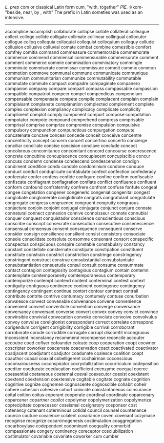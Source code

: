 *L. prep* com or classical Latin form cum, "with, together" 
*PIE.* ❊kom- "beside, near, by , with"
The prefix in Latin someties was used as an intensive.

---
accomplice
accomplish
collaborate
collapse
collate
collateral
colleague
collect
college
collide
colligate
collimate
collinear
collingual
collocutor
collogue
colloq
colloquia
colloquial
colloquist
colloquium
colloquy
collude
collusion
collusive
colluvial
comate
combat
combine
comestible
comfort
comfrey
comitia
command
commeasure
commemorable
commemorate
commence
commend
commensal
commensurable
commensurate
comment
comment
commerce
commie
commination
comminatory
commingle
comminute
commiserate
commissar
commissure
commit
commix
common
commotion
commove
communal
commune
communicate
communique
communism
communitarian
communize
commutability
commutable
commutate
commute
compact
compadre
compaginate
companero
companion
company
compare
compart
compass
compassable
compassion
compatible
compatriot
compeer
compel
compendious
compendium
compensable
compensate
compete
compile
complacent
complain
complain
complaisant
complanate
complanation
complected
complement
complete
complex
complexion
compliancy
complicacy
complicate
complicity
compliment
complot
comply
component
comport
compose
compotation
compotator
compote
compound
comprehend
compress
comprisable
comprisal
comprise
comprize
compromise
compulsion
compulsive
compulsory
compunction
compunctious
compurgation
compute
concatenate
concave
conceal
concede
conceit
conceive
concentre
concentricity
concept
concern
concert
concertino
concerto
concierge
conciliar
conciliate
concise
concision
conclave
conclude
concoct
concolorous
concomitance
concomitant
concord
concourse
concrescence
concrete
concubine
concupiscence
concupiscent
concupiscible
concur
concuss
condemn
condense
condescend
condescension
condign
condiment
condition
condo
condole
condominium
condone
conduce
conduct
conduit
conduplicate
confabulate
confect
confection
confederacy
confeerate
confer
confess
confide
configure
confine
confirm
confiscable
confiscate
conflagrant
conflagration
conflate
conflict
confluence
confluent
conform
confound
confraternity
confrere
confront
confuse
fonfute
congeal
congee
congelation
congener
congeneric
congenial
congenital
congest
conglobate
conglomerate
conglutinate
congrats
congratulant
congratulate
congregate
congress
congruence
congruent
congruity
congruous
conjecture
conjoin
conjoint
conjugal
conjugate
conjunct
conjure
connate
connatural
connect
connexion
connive
connoisseur
connote
connubial
conquer
conquest
conquistador
conscience
conscientious
conscious
conscribe
conscript
consecrate
consecution
consecutive
consenescence
consensual
consensus
consent
consequence
consequent
conserve
consider
consign
consilience
consilient
consist
consistory
consociate
console
consolidate
consolute
consomme
consonant
consort
conspecific
conspectus
conspicuous
conspire
constable
constabulary
constancy
constant
constellate
consternate
constipate
constipation
constituent
constitute
constrain
constrict
constriction
constringe
constringency
constringent
construct
construe
consubstantial
consubstantiate
consubstantiation
consuetude
consul
consult
consume
consummate
contact
contagion
contagiosity
contagious
contagium
contain
contemn
contemplate
comtemporaneity
comtemporaneous
contemporary
contemporize
contempt
contend
content
conterminal
contest
context
contiguity
contiguous
continence
continent
contingence
contingency
contingency
contingent
continue
contort
contour
contract
contrail
contribute
contrite
contrive
contumacy
contumely
contuse
conurbation
convalesce
convect
convenable
convenance
convene
convenience
convenient
convent
conventicle
convention
converge
conversance
conversancy
conversant
converse
convert
convex
convey
convict
convince
convinsible
convivial
convocation
convoke
convolute
convolve
convolvulus
convoy
convulse
coreligionist
corespondent
correct
correlate
correspond
corigendum
corrigent
corrigibility
corrigible
corrival
corroborant
corroborate
corode
corrodible
corrugate
corrupt
discomfit
incongruous
inconscient
inconstancy
recommend
recompense
reconcile
accouter
accoutre
coed
coflyer
cofounder
colcate
coop
cooperation
coopt
coowner
coscripter
coworker
coacervate
coacervation
coact
coactivated
coactivator
coadjacent
coadjutant
coadjutor
coadunate
coalesce
coalition
coapt
coauthor
coaxal
coaxial
cobelligerent
cochairman
coconscious
coconsciousness
coconspirator
cocrystallization
cocurriculum
codeposition
coeditor
coeducate
coeducation
coefficient
coenzyme
coequal
coerce
coessential
coetaneous
coeternal
coeval
coexecutor
coexist
coexistent
coextend
coextension
coextensive
cogitable
cogitate
cognate
cognition
cognitive
cognize
cognomen
cognoscente
cognoscible
cohabit
coheir
cohere
cohesion
cohesive
cohort
coincide
coinstantaneous
coinsurance
coital
coition
coitus
coperant
cooperate
coordinal
coordinate
coparcenary
coparcener
copartner
copilot
copolymer
copolymerization
copolymerize
coprecipitate
coprecessor
coseismal
cosignatory
cosponsor
cost
cotenancy
cotenant
coterminous
cotidal
council
counsel
countenance
counsin
couture
covalence
colalent
covariance
coven
covenant
cozymase
recognise
recognize
cocarcinogenesis
costimulation
coaggregation
cocarboxylase
codependent
codominant
coequality
comorbid
compassionate
congery
continency
coreceptor
cosolubilization
costimulator
covariable
covariate
coworker
cum
cumber











